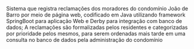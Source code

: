 Sistema que registra reclamações dos moradores do condomínio João de Barro por meio de página web, codificado em Java utilizando framework SpringBoot para aplicação Web e Derby para integração com banco de dados;
A reclamações são formalizadas pelos residentes e categorizadas por prioridade pelos mesmos, para serem ordenadas mais tarde em uma consulta no banco de dados pela administração do condomínio
